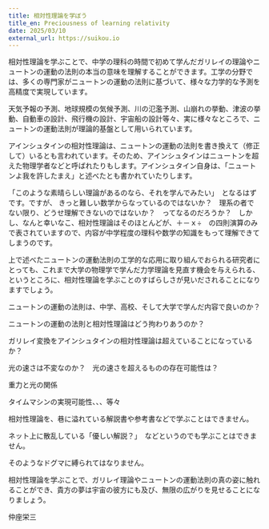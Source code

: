 ```yaml
---
title: 相対性理論を学ぼう
title_en: Preciousness of learning relativity
date: 2025/03/10
external_url: https://suikou.io
---
```

相対性理論を学ぶことで、中学の理科の時間で初めて学んだガリレイの理論やニュートンの運動の法則の本当の意味を理解することができます。工学の分野では、多くの専門家がニュートンの運動の法則に基づいて、様々な力学的な予測を高精度で実現しています。

天気予報の予測、地球規模の気候予測、川の氾濫予測、山崩れの挙動、津波の挙動、自動車の設計、飛行機の設計、宇宙船の設計等々、実に様々なところで、ニュートンの運動法則が理論的基盤として用いられています。

アインシュタインの相対性理論は、ニュートンの運動の法則を書き換えて（修正して）いるとも言われています。そのため、アインシュタインはニュートンを超えた物理学者などと呼ばれたりもします。アインシュタイン自身は、「ニュートンよ我を許したまえ」と述べたとも書かれていたりします。

「このような素晴らしい理論があるのなら、それを学んでみたい」　となるはずです。ですが、
きっと難しい数学からなっているのではないか？　理系の者でない限り、どうせ理解できないのではないか？　ってなるのだろうか？　しかし、なんと幸いなこ、相対性理論はそのほとんどが、＋－ｘ÷　の四則演算のみで表されていますので、内容が中学程度の理科や数学の知識をもって理解できてしまうのです。

上で述べたニュートンの運動法則の工学的な応用に取り組んでおられる研究者にとっても、これまで大学の物理学で学んだ力学理論を見直す機会を与えられる、というところに、相対性理論を学ぶことのすばらしさが見いだされることになりますでしょう。


ニュートンの運動の法則は、中学、高校、そして大学で学んだ内容で良いのか？

ニュートンの運動の法則と相対性理論はどう拘わりあうのか？

ガリレイ変換をアインシュタインの相対性理論は超えていることになっているか？

光の速さは不変なのか？　光の速さを超えるものの存在可能性は？

重力と光の関係

タイムマシンの実現可能性、、、等々



相対性理論を、巷に溢れている解説書や参考書などで学ぶことはできません。

ネット上に散乱している「優しい解説？」　などというのでも学ぶことはできません。

そのようなドグマに縛られてはなりません。



相対性理論を学ぶことで、ガリレイ理論やニュートンの運動法則の真の姿に触れることができ、貴方の夢は宇宙の彼方にも及び、無限の広がりを見せることになりましょう。



仲座栄三
